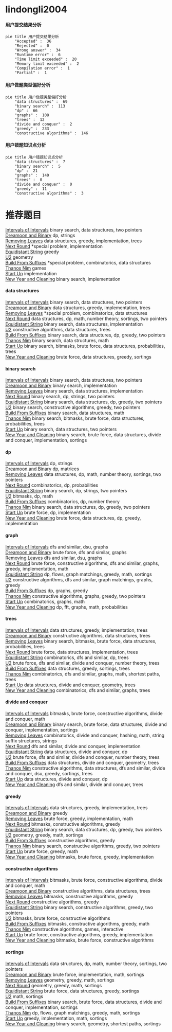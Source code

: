 # lindongli2004
<!-- tabs:start -->
#### **用户提交结果分析**

```mermaid
pie title 用户提交结果分析
    "Accepted" :  36
    "Rejected" :  0
    "Wrong answer" :  34
    "Runtime error" :  6
    "Time limit exceeded" :  20
    "Memory limit exceeded" :  2
    "Compilation error" :  1
    "Partial" :  1
```
#### **用户做题类型偏好分析**

```mermaid
pie title 用户做题类型偏好分析
    "data structures" :  69
    "binary search" :  113
    "dp" :  66
    "graphs" :  108
    "trees" :  12
    "divide and conquer" :  2
    "greedy" :  233
    "constructive algorithms" :  146
```
#### **用户错题知识点分析**

```mermaid
pie title 用户错题知识点分析
    "data structures" :  7
    "binary search" :  5
    "dp" :  21
    "graphs" :  140
    "trees" :  0
    "divide and conquer" :  0
    "greedy" :  11
    "constructive algorithms" :  3
```
<!-- tabs:end -->
# 推荐题目
[Intervals of Intervals](http://codeforces.com/problemset/problem/1034/D)		binary search,
                        data structures,
                        two pointers		  
[Dreamoon and Binary](http://codeforces.com/problemset/problem/477/D)		dp,
                        strings		  
[Removing Leaves](http://codeforces.com/problemset/problem/1385/F)		data structures,
                        greedy,
                        implementation,
                        trees		  
[Next Round](http://codeforces.com/problemset/problem/158/A)		*special problem,
                        implementation		  
[Equidistant String](http://codeforces.com/problemset/problem/545/B)		greedy		  
[U2](https://codeforces.com/contest/1143/problem/F)		geometry		  
[Build From Suffixes](http://codeforces.com/problemset/problem/1488/H)		*special problem,
                        combinatorics,
                        data structures		  
[Thanos Nim](https://codeforces.com/contest/1162/problem/E)		games		  
[Start Up](https://codeforces.com/contest/421/problem/B)		implementation		  
[New Year and Cleaning](http://codeforces.com/problemset/problem/611/F)		binary search,
                        implementation		  
<!-- tabs:start -->
#### **data structures**
[Intervals of Intervals](http://codeforces.com/problemset/problem/1034/D)		binary search,
                        data structures,
                        two pointers		  
[Dreamoon and Binary](http://codeforces.com/problemset/problem/1385/F)		data structures,
                        greedy,
                        implementation,
                        trees		  
[Removing Leaves](http://codeforces.com/problemset/problem/1488/H)		*special problem,
                        combinatorics,
                        data structures		  
[Next Round](http://codeforces.com/problemset/problem/665/F)		data structures,
                        dp,
                        math,
                        number theory,
                        sortings,
                        two pointers		  
[Equidistant String](http://codeforces.com/problemset/problem/1237/D)		binary search,
                        data structures,
                        implementation		  
[U2](http://codeforces.com/problemset/problem/482/B)		constructive algorithms,
                        data structures,
                        trees		  
[Build From Suffixes](http://codeforces.com/problemset/problem/1492/C)		binary search,
                        data structures,
                        dp,
                        greedy,
                        two pointers		  
[Thanos Nim](http://codeforces.com/problemset/problem/1490/G)		binary search,
                        data structures,
                        math		  
[Start Up](http://codeforces.com/problemset/problem/1479/D)		binary search,
                        bitmasks,
                        brute force,
                        data structures,
                        probabilities,
                        trees		  
[New Year and Cleaning](http://codeforces.com/problemset/problem/1497/A)		brute force,
                        data structures,
                        greedy,
                        sortings		  
#### **binary search**
[Intervals of Intervals](http://codeforces.com/problemset/problem/1034/D)		binary search,
                        data structures,
                        two pointers		  
[Dreamoon and Binary](http://codeforces.com/problemset/problem/611/F)		binary search,
                        implementation		  
[Removing Leaves](http://codeforces.com/problemset/problem/1237/D)		binary search,
                        data structures,
                        implementation		  
[Next Round](http://codeforces.com/problemset/problem/676/C)		binary search,
                        dp,
                        strings,
                        two pointers		  
[Equidistant String](http://codeforces.com/problemset/problem/1492/C)		binary search,
                        data structures,
                        dp,
                        greedy,
                        two pointers		  
[U2](http://codeforces.com/problemset/problem/1463/D)		binary search,
                        constructive algorithms,
                        greedy,
                        two pointers		  
[Build From Suffixes](http://codeforces.com/problemset/problem/1490/G)		binary search,
                        data structures,
                        math		  
[Thanos Nim](http://codeforces.com/problemset/problem/1479/D)		binary search,
                        bitmasks,
                        brute force,
                        data structures,
                        probabilities,
                        trees		  
[Start Up](http://codeforces.com/problemset/problem/1436/E)		binary search,
                        data structures,
                        two pointers		  
[New Year and Cleaning](http://codeforces.com/problemset/problem/1461/D)		binary search,
                        brute force,
                        data structures,
                        divide and conquer,
                        implementation,
                        sortings		  
#### **dp**
[Intervals of Intervals](http://codeforces.com/problemset/problem/477/D)		dp,
                        strings		  
[Dreamoon and Binary](http://codeforces.com/problemset/problem/225/C)		dp,
                        matrices		  
[Removing Leaves](http://codeforces.com/problemset/problem/665/F)		data structures,
                        dp,
                        math,
                        number theory,
                        sortings,
                        two pointers		  
[Next Round](http://codeforces.com/problemset/problem/1295/F)		combinatorics,
                        dp,
                        probabilities		  
[Equidistant String](http://codeforces.com/problemset/problem/676/C)		binary search,
                        dp,
                        strings,
                        two pointers		  
[U2](http://codeforces.com/problemset/problem/1034/E)		bitmasks,
                        dp,
                        math		  
[Build From Suffixes](http://codeforces.com/problemset/problem/659/G)		combinatorics,
                        dp,
                        number theory		  
[Thanos Nim](http://codeforces.com/problemset/problem/1492/C)		binary search,
                        data structures,
                        dp,
                        greedy,
                        two pointers		  
[Start Up](https://codeforces.com/contest/1457/problem/C)		brute force,
                        dp,
                        implementation		  
[New Year and Cleaning](http://codeforces.com/problemset/problem/1491/C)		brute force,
                        data structures,
                        dp,
                        greedy,
                        implementation		  
#### **graph**
[Intervals of Intervals](http://codeforces.com/problemset/problem/28/B)		dfs and similar,
                        dsu,
                        graphs		  
[Dreamoon and Binary](http://codeforces.com/problemset/problem/300/B)		brute force,
                        dfs and similar,
                        graphs		  
[Removing Leaves](http://codeforces.com/problemset/problem/1263/D)		dfs and similar,
                        dsu,
                        graphs		  
[Next Round](http://codeforces.com/problemset/problem/1487/C)		brute force,
                        constructive algorithms,
                        dfs and similar,
                        graphs,
                        greedy,
                        implementation,
                        math		  
[Equidistant String](http://codeforces.com/problemset/problem/1437/C)		dp,
                        flows,
                        graph matchings,
                        greedy,
                        math,
                        sortings		  
[U2](http://codeforces.com/problemset/problem/1470/D)		constructive algorithms,
                        dfs and similar,
                        graph matchings,
                        graphs,
                        greedy		  
[Build From Suffixes](http://codeforces.com/problemset/problem/1476/C)		dp,
                        graphs,
                        greedy		  
[Thanos Nim](http://codeforces.com/problemset/problem/1304/D)		constructive algorithms,
                        graphs,
                        greedy,
                        two pointers		  
[Start Up](http://codeforces.com/problemset/problem/1475/C)		combinatorics,
                        graphs,
                        math		  
[New Year and Cleaning](http://codeforces.com/problemset/problem/553/E)		dp,
                        fft,
                        graphs,
                        math,
                        probabilities		  
#### **trees**
[Intervals of Intervals](http://codeforces.com/problemset/problem/1385/F)		data structures,
                        greedy,
                        implementation,
                        trees		  
[Dreamoon and Binary](http://codeforces.com/problemset/problem/482/B)		constructive algorithms,
                        data structures,
                        trees		  
[Removing Leaves](http://codeforces.com/problemset/problem/1479/D)		binary search,
                        bitmasks,
                        brute force,
                        data structures,
                        probabilities,
                        trees		  
[Next Round](http://codeforces.com/problemset/problem/1511/C)		brute force,
                        data structures,
                        implementation,
                        trees		  
[Equidistant String](http://codeforces.com/problemset/problem/1499/F)		combinatorics,
                        dfs and similar,
                        dp,
                        trees		  
[U2](http://codeforces.com/problemset/problem/1491/E)		brute force,
                        dfs and similar,
                        divide and conquer,
                        number theory,
                        trees		  
[Build From Suffixes](http://codeforces.com/problemset/problem/1466/D)		data structures,
                        greedy,
                        sortings,
                        trees		  
[Thanos Nim](http://codeforces.com/problemset/problem/1495/D)		combinatorics,
                        dfs and similar,
                        graphs,
                        math,
                        shortest paths,
                        trees		  
[Start Up](http://codeforces.com/problemset/problem/1303/G)		data structures,
                        divide and conquer,
                        geometry,
                        trees		  
[New Year and Cleaning](http://codeforces.com/problemset/problem/1454/E)		combinatorics,
                        dfs and similar,
                        graphs,
                        trees		  
#### **divide and conquer**
[Intervals of Intervals](http://codeforces.com/problemset/problem/1338/C)		bitmasks,
                        brute force,
                        constructive algorithms,
                        divide and conquer,
                        math		  
[Dreamoon and Binary](http://codeforces.com/problemset/problem/1461/D)		binary search,
                        brute force,
                        data structures,
                        divide and conquer,
                        implementation,
                        sortings		  
[Removing Leaves](http://codeforces.com/problemset/problem/1466/G)		combinatorics,
                        divide and conquer,
                        hashing,
                        math,
                        string suffix structures,
                        strings		  
[Next Round](http://codeforces.com/problemset/problem/1490/D)		dfs and similar,
                        divide and conquer,
                        implementation		  
[Equidistant String](https://codeforces.com/contest/1483/problem/C)		data structures,
                        divide and conquer,
                        dp		  
[U2](http://codeforces.com/problemset/problem/1491/E)		brute force,
                        dfs and similar,
                        divide and conquer,
                        number theory,
                        trees		  
[Build From Suffixes](http://codeforces.com/problemset/problem/1303/G)		data structures,
                        divide and conquer,
                        geometry,
                        trees		  
[Thanos Nim](http://codeforces.com/problemset/problem/1494/D)		constructive algorithms,
                        data structures,
                        dfs and similar,
                        divide and conquer,
                        dsu,
                        greedy,
                        sortings,
                        trees		  
[Start Up](http://codeforces.com/problemset/problem/1482/E)		data structures,
                        divide and conquer,
                        dp		  
[New Year and Cleaning](http://codeforces.com/problemset/problem/566/C)		dfs and similar,
                        divide and conquer,
                        trees		  
#### **greedy**
[Intervals of Intervals](http://codeforces.com/problemset/problem/1385/F)		data structures,
                        greedy,
                        implementation,
                        trees		  
[Dreamoon and Binary](http://codeforces.com/problemset/problem/545/B)		greedy		  
[Removing Leaves](http://codeforces.com/problemset/problem/1389/D)		brute force,
                        greedy,
                        implementation,
                        math		  
[Next Round](http://codeforces.com/problemset/problem/1463/B)		bitmasks,
                        constructive algorithms,
                        greedy		  
[Equidistant String](http://codeforces.com/problemset/problem/1492/C)		binary search,
                        data structures,
                        dp,
                        greedy,
                        two pointers		  
[U2](https://codeforces.com/contest/1496/problem/C)		geometry,
                        greedy,
                        math,
                        sortings		  
[Build From Suffixes](http://codeforces.com/problemset/problem/1493/A)		constructive algorithms,
                        greedy		  
[Thanos Nim](http://codeforces.com/problemset/problem/1463/D)		binary search,
                        constructive algorithms,
                        greedy,
                        two pointers		  
[Start Up](http://codeforces.com/problemset/problem/1462/C)		brute force,
                        greedy,
                        math		  
[New Year and Cleaning](http://codeforces.com/problemset/problem/1494/B)		bitmasks,
                        brute force,
                        greedy,
                        implementation		  
#### **constructive algorithms**
[Intervals of Intervals](http://codeforces.com/problemset/problem/1338/C)		bitmasks,
                        brute force,
                        constructive algorithms,
                        divide and conquer,
                        math		  
[Dreamoon and Binary](http://codeforces.com/problemset/problem/482/B)		constructive algorithms,
                        data structures,
                        trees		  
[Removing Leaves](http://codeforces.com/problemset/problem/1463/B)		bitmasks,
                        constructive algorithms,
                        greedy		  
[Next Round](http://codeforces.com/problemset/problem/1493/A)		constructive algorithms,
                        greedy		  
[Equidistant String](http://codeforces.com/problemset/problem/1463/D)		binary search,
                        constructive algorithms,
                        greedy,
                        two pointers		  
[U2](https://codeforces.com/contest/1456/problem/B)		bitmasks,
                        brute force,
                        constructive algorithms		  
[Build From Suffixes](http://codeforces.com/problemset/problem/1492/D)		bitmasks,
                        constructive algorithms,
                        greedy,
                        math		  
[Thanos Nim](https://codeforces.com/contest/1504/problem/D)		constructive algorithms,
                        games,
                        interactive		  
[Start Up](https://codeforces.com/contest/1483/problem/A)		brute force,
                        constructive algorithms,
                        greedy,
                        implementation		  
[New Year and Cleaning](https://codeforces.com/contest/1457/problem/D)		bitmasks,
                        brute force,
                        constructive algorithms		  
#### **sortings**
[Intervals of Intervals](http://codeforces.com/problemset/problem/665/F)		data structures,
                        dp,
                        math,
                        number theory,
                        sortings,
                        two pointers		  
[Dreamoon and Binary](http://codeforces.com/problemset/problem/1012/A)		brute force,
                        implementation,
                        math,
                        sortings		  
[Removing Leaves](https://codeforces.com/contest/1496/problem/C)		geometry,
                        greedy,
                        math,
                        sortings		  
[Next Round](http://codeforces.com/problemset/problem/1495/A)		geometry,
                        greedy,
                        math,
                        sortings		  
[Equidistant String](http://codeforces.com/problemset/problem/1497/A)		brute force,
                        data structures,
                        greedy,
                        sortings		  
[U2](http://codeforces.com/problemset/problem/1427/A)		math,
                        sortings		  
[Build From Suffixes](http://codeforces.com/problemset/problem/1461/D)		binary search,
                        brute force,
                        data structures,
                        divide and conquer,
                        implementation,
                        sortings		  
[Thanos Nim](http://codeforces.com/problemset/problem/1437/C)		dp,
                        flows,
                        graph matchings,
                        greedy,
                        math,
                        sortings		  
[Start Up](http://codeforces.com/problemset/problem/1473/A)		greedy,
                        implementation,
                        math,
                        sortings		  
[New Year and Cleaning](http://codeforces.com/problemset/problem/1486/B)		binary search,
                        geometry,
                        shortest paths,
                        sortings		  
<!-- tabs:end -->
